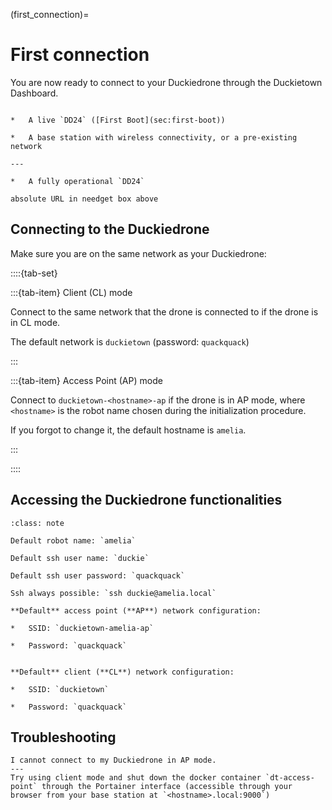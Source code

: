 (first_connection)=
# First connection

You are now ready to connect to your Duckiedrone through the Duckietown Dashboard.

```{needget}

*   A live `DD24` ([First Boot](sec:first-boot))

*   A base station with wireless connectivity, or a pre-existing network

---

*   A fully operational `DD24`

```


```{todo}
absolute URL in needget box above
```


## Connecting to the Duckiedrone  
Make sure you are on the same network as your Duckiedrone:
    
::::{tab-set}

:::{tab-item} Client (CL) mode

Connect to the same network that the drone is connected to if the drone is in CL mode.

The default network is `duckietown` (password: `quackquack`)  

:::

:::{tab-item} Access Point (AP) mode

Connect to `duckietown-<hostname>-ap` if the drone is in AP mode, where `<hostname>` is the robot name chosen during the initialization procedure.

If you forgot to change it, the default hostname is `amelia`.

:::

::::
    
## Accessing the Duckiedrone functionalities

```{admonition} Cheatsheet
:class: note

Default robot name: `amelia`

Default ssh user name: `duckie`

Default ssh user password: `quackquack`

Ssh always possible: `ssh duckie@amelia.local`

**Default** access point (**AP**) network configuration:

*   SSID: `duckietown-amelia-ap`
    
*   Password: `quackquack`
    

**Default** client (**CL**) network configuration:

*   SSID: `duckietown`
    
*   Password: `quackquack`
```

## Troubleshooting

```{trouble}
I cannot connect to my Duckiedrone in AP mode.
---
Try using client mode and shut down the docker container `dt-access-point` through the Portainer interface (accessible through your browser from your base station at `<hostname>.local:9000`)
```
